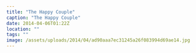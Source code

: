```yaml
---
title: "The Happy Couple"
caption: "The Happy Couple"
date: 2014-04-06T01:22Z
location: ""
tags: ""
image: /assets/uploads/2014/04/ad90aaa7ec31245a26f083994d69ae14.jpg
---
```

